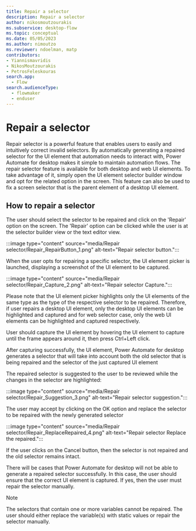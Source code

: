 ```yaml
---
title: Repair a selector
description: Repair a selector
author: nikosmoutzourakis
ms.subservice: desktop-flow
ms.topic: conceptual
ms.date: 05/05/2023
ms.author: nimoutzo
ms.reviewer: ndoelman, matp
contributors:
- Yiannismavridis
- NikosMoutzourakis
- PetrosFeleskouras
search.app: 
  - Flow
search.audienceType: 
  - flowmaker
  - enduser
---
```

# Repair a selector

Repair selector is a powerful feature that enables users to easily and intuitively correct invalid selectors. By automatically generating a repaired selector for the UI element that automation needs to interact with, Power Automate for desktop makes it simple to maintain automation flows. The repair selector feature is available for both desktop and web UI elements. To take advantage of it, simply open the UI element selector builder window and opt for the related option in the screen. This feature can also be used to fix a screen selector that is the parent element of a desktop UI element.

 ## How to repair a selector 

The user should select the selector to be repaired and click on the 'Repair' option on the screen.  The 'Repair' option can be clicked while the user is at the selector builder view or the text editor view.

:::image type="content" source="media/Repair selector/Repair_RepairButton_1.png" alt-text="Repair selector button.":::

When the user opts for repairing a specific selector, the UI element picker is launched, displaying a screenshot of the UI element to be captured.  

:::image type="content" source="media/Repair selector/Repair_Capture_2.png" alt-text="Repair selector Capture.":::

Please note that the UI element picker highlights only the UI elements of the same type as the type of the respective selector to be repaired. Therefore, if user repairs a desktop UI element, only the desktop UI elements can be highlighted and captured and for web selector case, only the web UI elements can be highlighted and captured respectively. 

User should capture the UI element by hovering the UI element to capture until the frame appears around it, then press Ctrl+Left click.  

After capturing successfully, the UI element, Power Automate for desktop generates a selector that will take into account both the old selector that is being repaired and the selector of the just captured UI element 

The repaired selector is suggested to the user to be reviewed while the changes in the selector are highlighted: 

:::image type="content" source="media/Repair selector/Repair_Suggestion_3.png" alt-text="Repair selector suggestion."::: 

The user may accept by clicking on the OK option and replace the selector to be repaired with the newly generated selector

:::image type="content" source="media/Repair selector/Repair_ReplaceRepaired_4.png" alt-text="Repair selector Replace the repaired.":::
 
If the user clicks on the Cancel button, then the selector is not repaired and the old selector remains intact. 

There will be cases that Power Automate for desktop will not be able to generate a repaired selector successfully. In this case, the user should ensure that the correct UI element is captured. If yes, then the user must repair the selector manually. 

> [!NOTE]
> The selectors that contain one or more variables cannot be repaired. The user should either replace the variable(s) with static values or repair the selector manually. 
